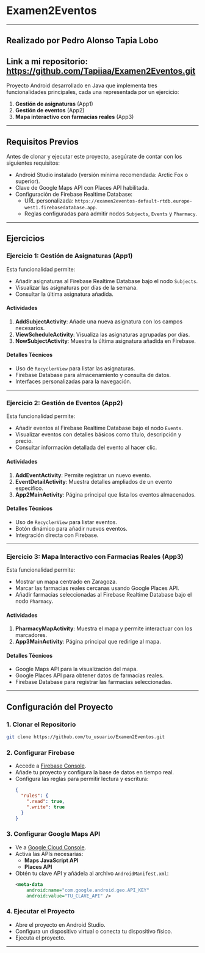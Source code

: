 # Examen2Eventos
-------------------------------------
Realizado por Pedro Alonso Tapia Lobo
-------------------------------------
Link a mi repositorio: https://github.com/Tapiiaa/Examen2Eventos.git
--------------------------------------------------------------------
Proyecto Android desarrollado en Java que implementa tres funcionalidades principales, cada una representada por un ejercicio:

1. **Gestión de asignaturas** (App1)
2. **Gestión de eventos** (App2)
3. **Mapa interactivo con farmacias reales** (App3)

---

## Requisitos Previos

Antes de clonar y ejecutar este proyecto, asegúrate de contar con los siguientes requisitos:

- Android Studio instalado (versión mínima recomendada: Arctic Fox o superior).
- Clave de Google Maps API con Places API habilitada.
- Configuración de Firebase Realtime Database:
  - URL personalizada: `https://examen2eventos-default-rtdb.europe-west1.firebasedatabase.app`.
  - Reglas configuradas para admitir nodos `Subjects`, `Events` y `Pharmacy`.

---

## Ejercicios

### **Ejercicio 1: Gestión de Asignaturas (App1)**

Esta funcionalidad permite:

- Añadir asignaturas al Firebase Realtime Database bajo el nodo `Subjects`.
- Visualizar las asignaturas por días de la semana.
- Consultar la última asignatura añadida.

#### **Actividades**

1. **AddSubjectActivity**: Añade una nueva asignatura con los campos necesarios.
2. **ViewScheduleActivity**: Visualiza las asignaturas agrupadas por días.
3. **NowSubjectActivity**: Muestra la última asignatura añadida en Firebase.

#### **Detalles Técnicos**

- Uso de `RecyclerView` para listar las asignaturas.
- Firebase Database para almacenamiento y consulta de datos.
- Interfaces personalizadas para la navegación.

---

### **Ejercicio 2: Gestión de Eventos (App2)**

Esta funcionalidad permite:

- Añadir eventos al Firebase Realtime Database bajo el nodo `Events`.
- Visualizar eventos con detalles básicos como título, descripción y precio.
- Consultar información detallada del evento al hacer clic.

#### **Actividades**

1. **AddEventActivity**: Permite registrar un nuevo evento.
2. **EventDetailActivity**: Muestra detalles ampliados de un evento específico.
3. **App2MainActivity**: Página principal que lista los eventos almacenados.

#### **Detalles Técnicos**

- Uso de `RecyclerView` para listar eventos.
- Botón dinámico para añadir nuevos eventos.
- Integración directa con Firebase.

---

### **Ejercicio 3: Mapa Interactivo con Farmacias Reales (App3)**

Esta funcionalidad permite:

- Mostrar un mapa centrado en Zaragoza.
- Marcar las farmacias reales cercanas usando Google Places API.
- Añadir farmacias seleccionadas al Firebase Realtime Database bajo el nodo `Pharmacy`.

#### **Actividades**

1. **PharmacyMapActivity**: Muestra el mapa y permite interactuar con los marcadores.
2. **App3MainActivity**: Página principal que redirige al mapa.

#### **Detalles Técnicos**

- Google Maps API para la visualización del mapa.
- Google Places API para obtener datos de farmacias reales.
- Firebase Database para registrar las farmacias seleccionadas.

---

## Configuración del Proyecto

### **1. Clonar el Repositorio**

```bash
git clone https://github.com/tu_usuario/Examen2Eventos.git
```

### **2. Configurar Firebase**

- Accede a [Firebase Console](https://console.firebase.google.com/).
- Añade tu proyecto y configura la base de datos en tiempo real.
- Configura las reglas para permitir lectura y escritura:
  ```json
  {
    "rules": {
      ".read": true,
      ".write": true
    }
  }
  ```

### **3. Configurar Google Maps API**

- Ve a [Google Cloud Console](https://console.cloud.google.com/).
- Activa las APIs necesarias:
  - **Maps JavaScript API**
  - **Places API**
- Obtén tu clave API y añádela al archivo `AndroidManifest.xml`:
  ```xml
  <meta-data
      android:name="com.google.android.geo.API_KEY"
      android:value="TU_CLAVE_API" />
  ```

### **4. Ejecutar el Proyecto**

- Abre el proyecto en Android Studio.
- Configura un dispositivo virtual o conecta tu dispositivo físico.
- Ejecuta el proyecto.

---

